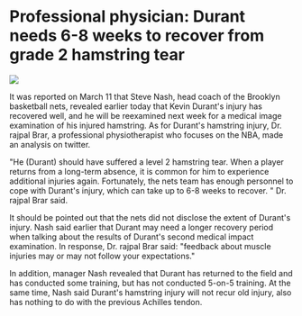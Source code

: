 # Professional physician: Durant needs 6-8 weeks to recover from grade 2 hamstring tear
![](https://p4.itc.cn/images01/20210311/9772ab8181254c9d90c97cce342f7c2f.jpeg)


It was reported on March 11 that Steve Nash, head coach of the Brooklyn basketball nets, revealed earlier today that Kevin Durant's injury has recovered well, and he will be reexamined next week for a medical image examination of his injured hamstring. As for Durant's hamstring injury, Dr. rajpal Brar, a professional physiotherapist who focuses on the NBA, made an analysis on twitter.

"He (Durant) should have suffered a level 2 hamstring tear. When a player returns from a long-term absence, it is common for him to experience additional injuries again. Fortunately, the nets team has enough personnel to cope with Durant's injury, which can take up to 6-8 weeks to recover. " Dr. rajpal Brar said.

It should be pointed out that the nets did not disclose the extent of Durant's injury. Nash said earlier that Durant may need a longer recovery period when talking about the results of Durant's second medical impact examination. In response, Dr. rajpal Brar said: "feedback about muscle injuries may or may not follow your expectations."

In addition, manager Nash revealed that Durant has returned to the field and has conducted some training, but has not conducted 5-on-5 training. At the same time, Nash said Durant's hamstring injury will not recur old injury, also has nothing to do with the previous Achilles tendon.

